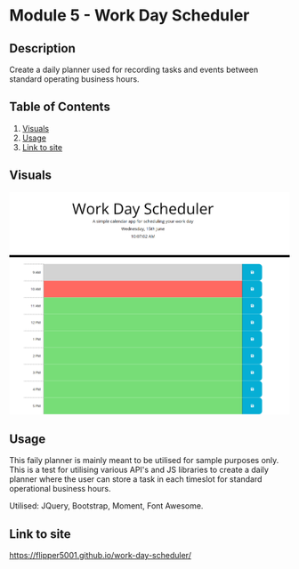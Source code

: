 # Module 5 - Work Day Scheduler
## Description
Create a daily planner used for recording tasks and events between standard operating business hours.

## Table of Contents
1. [Visuals](#visuals) 
2. [Usage](#usage)
3. [Link to site](#link-to-site)

## Visuals
![alt text](./assets/images/screenshot.PNG)

## Usage
This faily planner is mainly meant to be utilised for sample purposes only. This is a test for utilising various API's and JS libraries to create a daily planner where the user can store a task in each timeslot for standard operational business hours. 

Utilised: JQuery, Bootstrap, Moment, Font Awesome.

## Link to site
https://flipper5001.github.io/work-day-scheduler/

